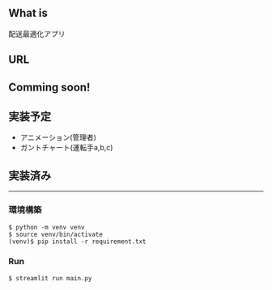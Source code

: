 ## What is
配送最適化アプリ

## URL 
**Comming soon!**
---
## 実装予定
- アニメーション(管理者)
- ガントチャート(運転手a,b,c)


## 実装済み

---
### 環境構築
```
$ python -m venv venv
$ source venv/bin/activate
(venv)$ pip install -r requirement.txt 

```
 
### Run
`$ streamlit run main.py` 
